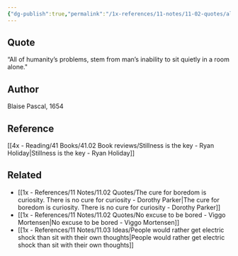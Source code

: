 ```yaml
---
{"dg-publish":true,"permalink":"/1x-references/11-notes/11-02-quotes/all-of-humanitys-problems-stem-from-mans-inability-to-sit-quietly-in-a-room-alone-blaise-pascal/","title":"All of humanitys problems stem from mans inability to sit quietly in a room alone - Blaise Pascal","created":"2024-03-08T21:23:08.051+03:00","updated":"2024-03-08T21:25:07.115+03:00"}
---
```



## Quote
“All of humanity’s problems, stem from man’s inability to sit quietly in a room alone."

## Author
Blaise Pascal, 1654

## Reference
[[4x - Reading/41 Books/41.02 Book reviews/Stillness is the key - Ryan Holiday\|Stillness is the key - Ryan Holiday]]

## Related
- [[1x - References/11 Notes/11.02 Quotes/The cure for boredom is curiosity. There is no cure for curiosity - Dorothy Parker\|The cure for boredom is curiosity. There is no cure for curiosity - Dorothy Parker]]
- [[1x - References/11 Notes/11.02 Quotes/No excuse to be bored - Viggo Mortensen\|No excuse to be bored - Viggo Mortensen]]
- [[1x - References/11 Notes/11.03 Ideas/People would rather get electric shock than sit with their own thoughts\|People would rather get electric shock than sit with their own thoughts]]